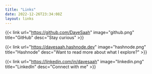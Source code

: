 ```yaml
---
title: "Links"
date: 2022-12-26T23:34:08Z
layout: links
---
```


{{< link url="https://github.com/DaveSaah" image="github.png" title="GitHub" desc="Stay curious" >}}

{{< link url="https://davesaah.hashnode.dev" image="hashnode.png" title="Hashnode" desc="Want to read more about what I explore?" >}}

{{< link url="https://linkedin.com/in/davesaah" image="linkedin.png" title="LinkedIn" desc="Connect with me" >}}
